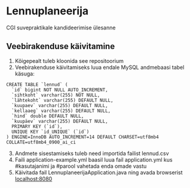 # Lennuplaneerija
CGI suvepraktikale kandideerimise ülesanne

## Veebirakenduse käivitamine
1. Kõigepealt tuleb kloonida see repositoorium
2. Veebirakenduse käivitamiseks luua endale MySQL andmebaasi tabel käsuga:
```
CREATE TABLE `lennud` (
  `id` bigint NOT NULL AUTO_INCREMENT,
  `sihtkoht` varchar(255) NOT NULL,
  `lähtekoht` varchar(255) DEFAULT NULL,
  `kuupaev` varchar(255) DEFAULT NULL,
  `kellaaeg` varchar(255) DEFAULT NULL,
  `hind` double DEFAULT NULL,
  `kuupäev` varchar(255) DEFAULT NULL,
  PRIMARY KEY (`id`),
  UNIQUE KEY `id_UNIQUE` (`id`)
) ENGINE=InnoDB AUTO_INCREMENT=14 DEFAULT CHARSET=utf8mb4 COLLATE=utf8mb4_0900_ai_ci
```
3. Andmete sisestamiseks tuleb need importida failist lennud.csv
4. Faili application-example.yml baasil luua fail application.yml kus #kasutajanimi ja #parool vahetada enda omade vastu
5. Käivitada fail LennuplaneerijaApplication.java ning avada browserist [localhost:8080](http://localhost:8080/)
